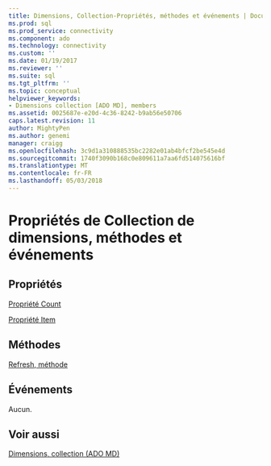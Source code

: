 ```yaml
---
title: Dimensions, Collection-Propriétés, méthodes et événements | Documents Microsoft
ms.prod: sql
ms.prod_service: connectivity
ms.component: ado
ms.technology: connectivity
ms.custom: ''
ms.date: 01/19/2017
ms.reviewer: ''
ms.suite: sql
ms.tgt_pltfrm: ''
ms.topic: conceptual
helpviewer_keywords:
- Dimensions collection [ADO MD], members
ms.assetid: 0025687e-e20d-4c36-8242-b9ab56e50706
caps.latest.revision: 11
author: MightyPen
ms.author: genemi
manager: craigg
ms.openlocfilehash: 3c9d1a310888535bc2282e01ab4bfcf2be545e4d
ms.sourcegitcommit: 1740f3090b168c0e809611a7aa6fd514075616bf
ms.translationtype: MT
ms.contentlocale: fr-FR
ms.lasthandoff: 05/03/2018
---
```

# <a name="dimensions-collection-properties-methods-and-events"></a>Propriétés de Collection de dimensions, méthodes et événements
## <a name="properties"></a>Propriétés  
 [Propriété Count](../../../ado/reference/ado-api/count-property-ado.md)  
  
 [Propriété Item](../../../ado/reference/ado-api/item-property-ado.md)  
  
## <a name="methods"></a>Méthodes  
 [Refresh, méthode](../../../ado/reference/ado-api/refresh-method-ado.md)  
  
## <a name="events"></a>Événements  
 Aucun.  
  
## <a name="see-also"></a>Voir aussi  
 [Dimensions, collection (ADO MD)](../../../ado/reference/ado-md-api/dimensions-collection-ado-md.md)
